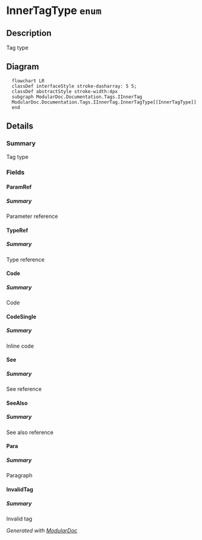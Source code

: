 # InnerTagType `enum`

## Description
Tag type

## Diagram
```mermaid
  flowchart LR
  classDef interfaceStyle stroke-dasharray: 5 5;
  classDef abstractStyle stroke-width:4px
  subgraph ModularDoc.Documentation.Tags.IInnerTag
  ModularDoc.Documentation.Tags.IInnerTag.InnerTagType[[InnerTagType]]
  end
```

## Details
### Summary
Tag type

### Fields
#### ParamRef
##### Summary
Parameter reference

#### TypeRef
##### Summary
Type reference

#### Code
##### Summary
Code

#### CodeSingle
##### Summary
Inline code

#### See
##### Summary
See reference

#### SeeAlso
##### Summary
See also reference

#### Para
##### Summary
Paragraph

#### InvalidTag
##### Summary
Invalid tag

*Generated with* [*ModularDoc*](https://github.com/hailstorm75/ModularDoc)
